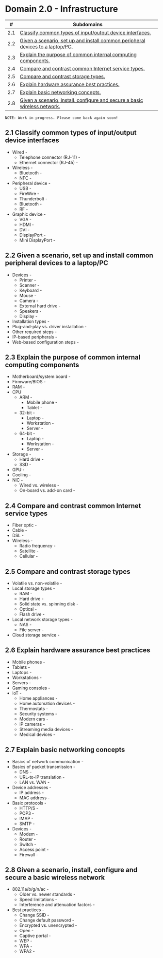 # Domain 2.0 - Infrastructure

| # | Subdomains   | 
|---|---|
|2.1 | [Classify common types of input/output device interfaces.](https://github.com/erich-tech/ITF_Plus/edit/main/Domain_2-Infrastructure/2.1#readme) |
|2.2 | [Given a scenario, set up and install common peripheral devices to a laptop/PC.](https://github.com/erich-tech/ITF_Plus/edit/main/Domain_2-Infrastructure/2.2#readme) |
|2.3 | [Explain the purpose of common internal computing components.](https://github.com/erich-tech/ITF_Plus/edit/main/Domain_2-Infrastructure/2.3#readme) |
|2.4 | [Compare and contrast common Internet service types.](https://github.com/erich-tech/ITF_Plus/edit/main/Domain_2-Infrastructure/2.4#readme) |
|2.5 | [Compare and contrast storage types.](https://github.com/erich-tech/ITF_Plus/edit/main/Domain_2-Infrastructure/2.5#readme) |
|2.6 | [Explain hardware assurance best practices.](https://github.com/erich-tech/ITF_Plus/edit/main/Domain_2-Infrastructure/2.6#readme) |
|2.7 | [Explain basic networking concepts.](https://github.com/erich-tech/ITF_Plus/edit/main/Domain_2-Infrastructure/2.7#readme) |
|2.8 | [Given a scenario, install, configure and secure a basic wireless network.](https://github.com/erich-tech/ITF_Plus/edit/main/Domain_2-Infrastructure/2.8#readme) |


```
NOTE: Work in progress. Please come back again soon! 
```
## 2.1 Classify common types of input/output device interfaces
* Wired - 
	* Telephone connector (RJ-11) - 
	* Ethernet connector (RJ-45) - 
* Wireless - 
	* Bluetooth - 
	* NFC - 
* Peripheral device - 
	* USB - 
	* FireWire - 
	* Thunderbolt - 
	* Bluetooth - 
	* RF - 
* Graphic device - 
	* VGA - 
	* HDMI - 
	* DVI - 
	* DisplayPort - 
	* Mini DisplayPort - 
## 2.2 Given a scenario, set up and install common peripheral devices to a laptop/PC
* Devices - 
	* Printer - 
	* Scanner - 
	* Keyboard - 
	* Mouse - 
	* Camera - 
	* External hard drive - 
	* Speakers - 
	* Display - 
* Installation types - 
* Plug-and-play vs. driver installation - 
* Other required steps - 
* IP-based peripherals - 
* Web-based configuration steps - 

## 2.3 Explain the purpose of common internal computing components
* Motherboard/system board - 
* Firmware/BIOS - 
* RAM - 
* CPU
	* ARM - 
		* Mobile phone - 
		* Tablet - 
	* 32-bit - 
		* Laptop - 
		* Workstation - 
		* Server - 
	* 64-bit - 
		* Laptop - 
		* Workstation - 
		* Server - 
* Storage - 
	* Hard drive - 
	* SSD - 
* GPU - 
* Cooling - 
* NIC - 
	* Wired vs. wireless - 
	* On-board vs. add-on card - 
## 2.4 Compare and contrast common Internet service types
* Fiber optic - 
* Cable - 
* DSL - 
* Wireless - 
	* Radio frequency - 
	* Satellite - 
	* Cellular - 
## 2.5 Compare and contrast storage types
* Volatile vs. non-volatile - 
* Local storage types - 
	* RAM - 
	* Hard drive - 
	* Solid state vs. spinning disk - 
	* Optical - 
	* Flash drive - 
* Local network storage types - 
	* NAS - 
	* File server - 
* Cloud storage service - 


## 2.6 Explain hardware assurance best practices
* Mobile phones - 
* Tablets - 
* Laptops - 
* Workstations - 
* Servers - 
* Gaming consoles - 
* IoT - 
	* Home appliances - 
	* Home automation devices - 
	* Thermostats - 
	* Security systems -
	* Modern cars - 
	* IP cameras - 
	* Streaming media devices - 
	* Medical devices - 

## 2.7 Explain basic networking concepts
* Basics of network communication - 
* Basics of packet transmission - 
	- DNS - 
	- URL-to-IP translation - 
	- LAN vs. WAN - 
* Device addresses - 
	* IP address -
	* MAC address - 
* Basic protocols - 
	* HTTP/S - 
	* POP3 - 
	* IMAP - 
	* SMTP - 
* Devices - 
	* Modem - 
	* Router - 
	* Switch - 
	* Access point - 
	* Firewall - 


## 2.8 Given a scenario, install, configure and secure a basic wireless network
* 802.11a/b/g/n/ac - 
	* Older vs. newer standards - 
	* Speed limitations - 
	* Interference and attenuation factors - 
* Best practices - 
	* Change SSID - 
	* Change default password - 
	* Encrypted vs. unencrypted - 
	* Open - 
	* Captive portal - 
	* WEP - 
	* WPA - 
	* WPA2 - 

